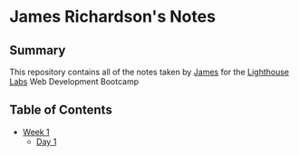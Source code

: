 # James Richardson's Notes
## Summary 

This repository contains all of the notes taken by [James](https://github.com/jamesrichardson604) for the [Lighthouse Labs](https://www.lighthouselabs.ca/) Web Development Bootcamp

## Table of Contents
* [Week 1](/Week_1)
  * [Day 1](/Week_1/Day_1)